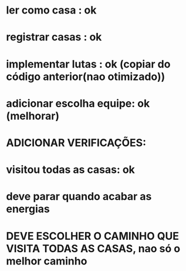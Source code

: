 # ler como casa : ok
# registrar casas : ok

# implementar lutas : ok (copiar do código anterior(nao otimizado))
#   adicionar escolha equipe: ok (melhorar)

# ADICIONAR VERIFICAÇÕES:
#   visitou todas as casas: ok
#   deve parar quando acabar as energias

# DEVE ESCOLHER O CAMINHO QUE VISITA TODAS AS CASAS, nao só o melhor caminho